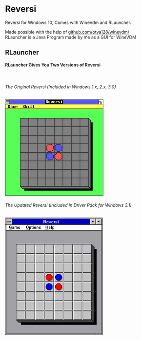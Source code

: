 # Reversi
Reversi for Windows 10, Comes with WineVdm and RLauncher. 

Made possible with the help of <a href="url"> github.com/otya128/winevdm/ </a>
<br>
RLauncher is a Java Program made by me as a GUI for WineVDM
<H2>RLauncher</H2>
<h4>RLauncher Gives You Two Versions of Reversi</h4>
<br>
<h6>The Original Reversi (Included in Windows 1.x, 2.x, 3.0)</h6>
<img src="R1.png" alt="Windows 1.0 Running Reversi">
<h6>The Updated Reversi (Included in Driver Pack for Windows 3.1)</h6>
<img src="R31.png" alt="Windows 1.0 Running Reversi">

